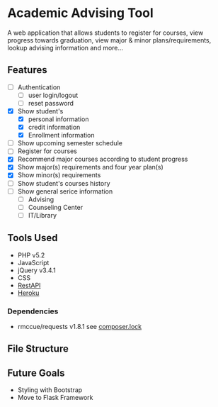 # Academic Advising Tool

A web application that allows students to register for courses, view progress towards graduation, view major & minor plans/requirements, lookup advising information and more...

## Features
- [ ] Authentication
	- [ ] user login/logout
	- [ ] reset password
- [x] Show student's
	- [x] personal information
	- [x] credit information
	- [x] Enrollment information
- [ ] Show upcoming semester schedule
- [ ] Register for courses
- [x] Recommend major courses according to student progress
- [x] Show major(s) requirements and four year plan(s)
- [x] Show minor(s) requirements
- [ ] Show student's courses history
- [ ] Show general serice information
	- [ ] Advising
	- [ ] Counseling Center
	- [ ] IT/Library

## Tools Used
- PHP v5.2
- JavaScript
- jQuery v3.4.1
- CSS
- [RestAPI](https://github.com/quincden/COSC425AATRestAPI)
- [Heroku](https://cosc426website.herokuapp.com/)

### Dependencies
- rmccue/requests v1.8.1 see [composer.lock](https://github.com/quincden/COSC426AATWebsite/blob/main/composer.lock)

## File Structure

## Future Goals
- Styling with Bootstrap
- Move to Flask Framework

